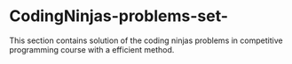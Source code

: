 # CodingNinjas-problems-set-
This section contains solution of the coding ninjas problems in competitive programming course with a efficient method.
